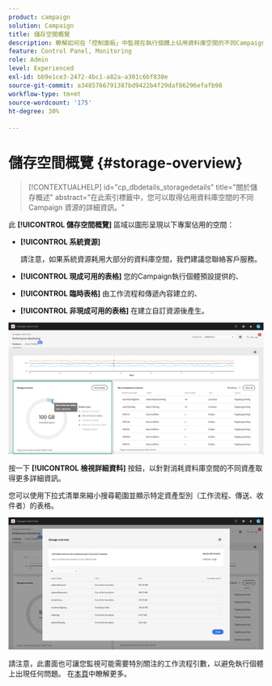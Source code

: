 ```yaml
---
product: campaign
solution: Campaign
title: 儲存空間概覽
description: 瞭解如何在「控制面板」中監視在執行個體上佔用資料庫空間的不同Campaign資源。
feature: Control Panel, Monitoring
role: Admin
level: Experienced
exl-id: bb9e1ce3-2472-4bc1-a82a-a301c6bf830e
source-git-commit: a3485766791387bd9422b4f29daf86296efafb98
workflow-type: tm+mt
source-wordcount: '175'
ht-degree: 30%

---
```


# 儲存空間概覽 {#storage-overview}

>[!CONTEXTUALHELP]
>id="cp_dbdetails_storagedetails"
>title="關於儲存概述"
>abstract="在此索引標籤中，您可以取得佔用資料庫空間的不同 Campaign 資源的詳細資訊。"

此 **[!UICONTROL 儲存空間概覽]** 區域以圖形呈現以下專案佔用的空間：

* **[!UICONTROL 系統資源]**

  請注意，如果系統資源耗用大部分的資料庫空間，我們建議您聯絡客戶服務。

* **[!UICONTROL 現成可用的表格]** 您的Campaign執行個體預設提供的、
* **[!UICONTROL 臨時表格]** 由工作流程和傳遞內容建立的、
* **[!UICONTROL 非現成可用的表格]** 在建立自訂資源後產生。

![](assets/database-storage-overview.png)

按一下 **[!UICONTROL 檢視詳細資料]** 按鈕，以針對消耗資料庫空間的不同資產取得更多詳細資訊。

您可以使用下拉式清單來縮小搜尋範圍並顯示特定資產型別（工作流程、傳送、收件者）的表格。

![](assets/database-storage-details.png)

請注意，此畫面也可讓您監視可能需要特別關注的工作流程引數，以避免執行個體上出現任何問題。 在[本頁](workflow-monitoring.md)中瞭解更多。
